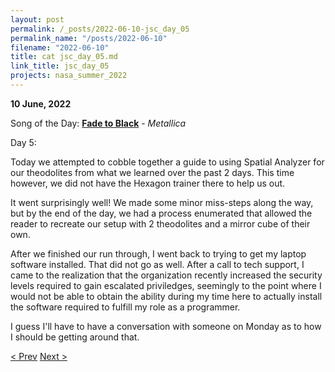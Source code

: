 ```yaml
---
layout: post
permalink: /_posts/2022-06-10-jsc_day_05
permalink_name: "/posts/2022-06-10"
filename: "2022-06-10"
title: cat jsc_day_05.md
link_title: jsc_day_05
projects: nasa_summer_2022
---
```

**10 June, 2022**

Song of the Day: [**Fade to Black**](https://youtu.be/HdWw9SksiwQ) - *Metallica*

Day 5:

Today we attempted to cobble together a guide to using Spatial Analyzer for our theodolites from what we learned over the past 2 days. This time however, we did not have the Hexagon trainer there to help us out.

It went surprisingly well! We made some minor miss-steps along the way, but by the end of the day, we had a process enumerated that allowed the reader to recreate our setup with 2 theodolites and a mirror cube of their own.

After we finished our run through, I went back to trying to get my laptop software installed. That did not go as well. After a call to tech support, I came to the realization that the organization recently increased the security levels required to gain escalated priviledges, seemingly to the point where I would not be able to obtain the ability during my time here to actually install the software required to fulfill my role as a programmer.

I guess I'll have to have a conversation with someone on Monday as to how I should be getting around that.

[< Prev](/_posts/2022-06-09-jsc_day_04)    [Next >](/all_caught_up)
